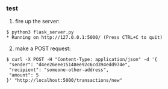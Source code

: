 ### test

1. fire up the server:
```commandline
$ python3 flask_server.py
* Running on http://127.0.0.1:5000/ (Press CTRL+C to quit)
```

2. make a POST request:
```commandline
$ curl -X POST -H "Content-Type: application/json" -d '{
 "sender": "d4ee26eee15148ee92c6cd394edd974e",
 "recipient": "someone-other-address",
 "amount": 5
}' "http://localhost:5000/transactions/new"
```